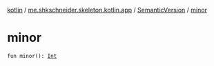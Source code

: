 [kotlin](../../index.md) / [me.shkschneider.skeleton.kotlin.app](../index.md) / [SemanticVersion](index.md) / [minor](./minor.md)

# minor

`fun minor(): `[`Int`](https://kotlinlang.org/api/latest/jvm/stdlib/kotlin/-int/index.html)
